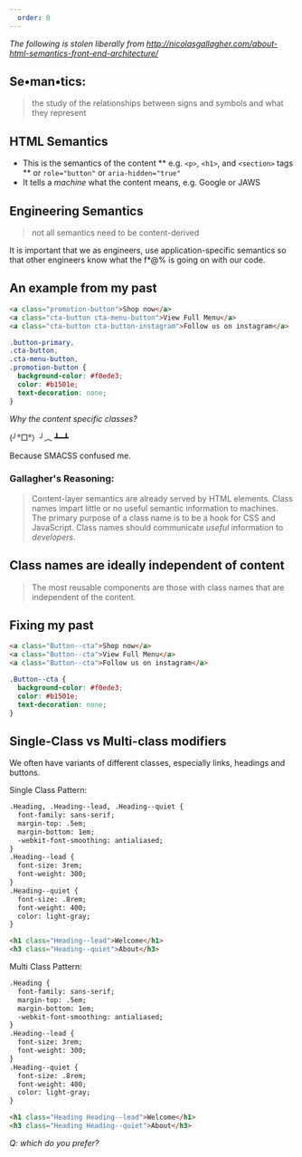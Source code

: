 ```yaml
---
  order: 0
---
```

*The following is stolen liberally from http://nicolasgallagher.com/about-html-semantics-front-end-architecture/*

## Se•man•tics:
>  the study of the relationships between signs and symbols and what they represent

## HTML Semantics
* This is the semantics of the content
** e.g. `<p>`, `<h1>`, and `<section>` tags
** or `role="button"` or `aria-hidden="true"`
* It tells a *machine* what the content means, e.g. Google or JAWS

## Engineering Semantics

> not all semantics need to be content-derived

It is important that we as engineers, use application-specific semantics so that other engineers know what the f*@% is going on with our code.

## An example from my past

``` html
<a class="promotion-button">Shop now</a>
<a class="cta-button cta-menu-button">View Full Menu</a>
<a class="cta-button cta-button-instagram">Follow us on instagram</a>
```

``` css
.button-primary,
.cta-button,
.cta-menu-button,
.promotion-button {
  background-color: #f0ede3;
  color: #b1501e;
  text-decoration: none;
}
```

*Why the content specific classes?*

(╯°□°）╯︵ ┻━┻

Because SMACSS confused me.

### Gallagher's Reasoning:
> Content-layer semantics are already served by HTML elements.
> Class names impart little or no useful semantic information to machines.
> The primary purpose of a class name is to be a hook for CSS and JavaScript.
> Class names should communicate *useful* information to *developers*.

## Class names are ideally independent of content

> The most reusable components are those with class names that are independent of the content.

## Fixing my past

``` html
<a class="Button--cta">Shop now</a>
<a class="Button--cta">View Full Menu</a>
<a class="Button--cta">Follow us on instagram</a>
```

``` css
.Button--cta {
  background-color: #f0ede3;
  color: #b1501e;
  text-decoration: none;
}
```

## Single-Class vs Multi-class modifiers

We often have variants of different classes, especially links, headings and buttons.  

Single Class Pattern:
``` html
.Heading, .Heading--lead, .Heading--quiet {
  font-family: sans-serif;
  margin-top: .5em;
  margin-bottom: 1em;
  -webkit-font-smoothing: antialiased;
}
.Heading--lead {
  font-size: 3rem;
  font-weight: 300;
}
.Heading--quiet {
  font-size: .8rem;
  font-weight: 400;
  color: light-gray;
}

<h1 class="Heading--lead">Welcome</h1>
<h3 class="Heading--quiet">About</h3>
```

Multi Class Pattern:
``` html
.Heading {
  font-family: sans-serif;
  margin-top: .5em;
  margin-bottom: 1em;
  -webkit-font-smoothing: antialiased;
}
.Heading--lead {
  font-size: 3rem;
  font-weight: 300;
}
.Heading--quiet {
  font-size: .8rem;
  font-weight: 400;
  color: light-gray;
}

<h1 class="Heading Heading--lead">Welcome</h1>
<h3 class="Heading Heading--quiet">About</h3>
```

*Q: which do you prefer?*
